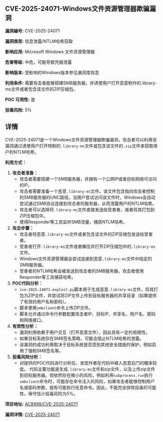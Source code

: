 ## CVE-2025-24071-Windows文件资源管理器欺骗漏洞

**漏洞编号:** CVE-2025-24071

**漏洞类型:** 信息泄露/NTLM哈希窃取

**影响应用:** Microsoft Windows 文件资源管理器

**危害等级:** 中危，可能导致凭据泄露

**影响版本:** 受影响的Windows版本参见漏洞库信息

**利用条件:** 需要攻击者能够搭建SMB服务器，并诱使用户打开恶意制作的.library-ms文件或者包含该文件的ZIP压缩包。

**POC 可用性:** 是

**投毒风险:** 5%

## 详情

CVE-2025-24071是一个Windows文件资源管理器欺骗漏洞，攻击者可以利用该漏洞通过诱使用户打开特制的`.library-ms`文件或包含该文件的`.zip`文件来窃取用户的NTLM哈希。

**利用方式：**

1.  **攻击者准备：**
    *   攻击者需要搭建一个SMB服务器，并拥有一个公网IP或者目标网络可访问的IP。
    *   攻击者需要准备一个恶意`.library-ms`文件。该文件包含指向攻击者控制的SMB服务器的UNC路径。当用户尝试访问该文件时，Windows会自动尝试通过SMB协议连接到攻击者的服务器，从而泄露用户的NTLM哈希。
    *   攻击者可以选择将`.library-ms`文件直接发送给受害者，或者将其打包到ZIP压缩包中。
    *   使用Responder等工具监听SMB流量，捕获NTLM哈希。
2.  **攻击步骤：**
    *   攻击者将恶意`.library-ms`文件或者包含该文件的ZIP压缩包发送给受害者。
    *   受害者打开`.library-ms`文件或者解压并打开ZIP压缩包中的`.library-ms`文件。
    *   Windows文件资源管理器会尝试连接到恶意`.library-ms`文件中指定的SMB服务器。
    *   受害者的NTLM哈希会被发送到攻击者的SMB服务器，攻击者使用Responder等工具捕获哈希。
3.  **POC代码分析：**
    *   `cve-2025-24071-exploit.py`脚本用于生成恶意`.library-ms`文件，将其打包为ZIP文件，并尝试将ZIP文件上传到目标服务器的共享目录（如果提供了有效的用户名和密码）。
    *   脚本使用`smbclient`命令上传ZIP文件。
    *   脚本允许通过命令行参数配置攻击者IP、目标IP、共享名、用户名、密码和网络接口。
4.  **有效性分析：**
    *   漏洞利用依赖于用户交互（打开恶意文件），因此具有一定的局限性。
    *   如果目标系统存在SMB签名策略，可能会阻止NTLM哈希的泄露。
    *   该漏洞的成功利用取决于目标系统是否受到其他安全措施的保护，例如启用了强制SMB签名等。
5.  **投毒风险分析：**
    *   对提供的POC代码进行分析后，发现作者在代码中植入恶意后门的概率较低。 代码主要功能是生成`.library-ms`文件和zip文件，以及上传zip文件到目标服务器。但依然存在微小的风险，例如利用`subprocess.run`执行`smbclient`命令时，可能存在命令注入的风险，如果攻击者能够控制用户名或密码参数，就有可能执行任意命令。因此，不能完全排除投毒的可能性，保守估计投毒风险为5%。

**项目地址:** [AC8999/CVE-2025-24071](https://github.com/AC8999/CVE-2025-24071)

**漏洞详情:** [CVE-2025-24071](https://nvd.nist.gov/vuln/detail/CVE-2025-24071)